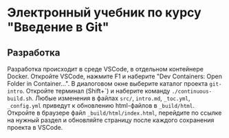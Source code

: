 # Электронный учебник по курсу "Введение в Git"

## Разработка

Разработка происходит в среде VSCode, в отдельном контейнере Docker.
Откройте VSCode, нажмите F1 и наберите "Dev Containers: Open Folder in Container...".
В диалоговом окне выберите каталог проекта `git-intro`.
Откройте терминал (Shift+\`) и наберите команду `./continuous-build.sh`.
Любые изменения в файлах `src/`, `intro.md`, `_toc.yml`, `_config.yml` приведут к обновлению html-файлов в `_build/html`.
Откройте в браузере файл `_build/html/index.html`, перейдите по ссылке на нужный раздел и обновляйте страницу после каждого сохранения проекта в VSCode.
